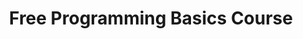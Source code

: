 ---
layout: page
title: Free Programming Basics Course
permalink: /programming/course/index.html
description: "A free course to help you get to grips with the basics of Programming"
signoff: true
redirect_to:
  - https://automationintesting.com/programming/course/index.html
---